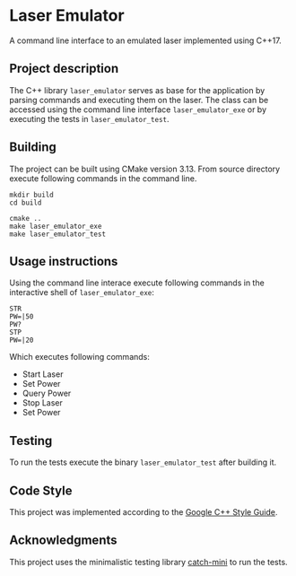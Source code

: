 # Laser Emulator
A command line interface to an emulated laser implemented using C++17.

## Project description
The C++ library `laser_emulator` serves as base for the application by parsing commands and executing them on the laser.
The class can be accessed using the command line interface `laser_emulator_exe` or by executing the tests in `laser_emulator_test`.

## Building
The project can be built using CMake version 3.13.
From source directory execute following commands in the command line.

```
mkdir build
cd build

cmake ..
make laser_emulator_exe
make laser_emulator_test
```

## Usage instructions
Using the command line interace execute following commands in the interactive shell of `laser_emulator_exe`:
```
STR
PW=|50
PW?
STP
PW=|20
```
Which executes following commands:
* Start Laser
* Set Power
* Query Power
* Stop Laser
* Set Power

## Testing
To run the tests execute the binary `laser_emulator_test` after building it.

## Code Style
This project was implemented according to the [Google C++ Style Guide](https://google.github.io/styleguide/cppguide.html).


## Acknowledgments
This project uses the minimalistic testing library [catch-mini](https://github.com/GValiente/catch-mini) to run the tests.